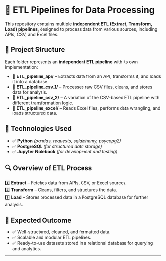 # 🚀 ETL Pipelines for Data Processing  

This repository contains multiple **independent ETL (Extract, Transform, Load) pipelines**, designed to process data from various sources, including APIs, CSV, and Excel files.  

## 📁 Project Structure  

Each folder represents an **independent ETL pipeline** with its own implementation:  

- 📌 **ETL_pipeline_api/** – Extracts data from an API, transforms it, and loads it into a database.  
- 📌 **ETL_pipeline_csv_1/** – Processes raw CSV files, cleans, and stores data for analysis.  
- 📌 **ETL_pipeline_csv_2/** – A variation of the CSV-based ETL pipeline with different transformation logic.  
- 📌 **ETL_pipeline_excel/** – Reads Excel files, performs data wrangling, and loads structured data.  

## 🔧 Technologies Used  

- ✅ **Python** *(pandas, requests, sqlalchemy, psycopg2)*  
- ✅ **PostgreSQL** *(for structured data storage)*  
- ✅ **Jupyter Notebook** *(for development and testing)*  

## 🔍 Overview of ETL Process  

1️⃣ **Extract** – Fetches data from APIs, CSV, or Excel sources.  
2️⃣ **Transform** – Cleans, filters, and structures the data.  
3️⃣ **Load** – Stores processed data in a PostgreSQL database for further analysis.  

## 🎯 Expected Outcome  

- ✅ Well-structured, cleaned, and formatted data.  
- ✅ Scalable and modular ETL pipelines.  
- ✅ Ready-to-use datasets stored in a relational database for querying and analytics.  

---


